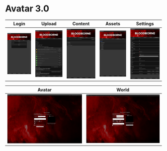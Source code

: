 # **Avatar 3.0**

| Login           | Upload            | Content               | Assets            | Settings               |
| :-------------: | :---------------: | :-------------------: | :---------------: | :--------------------: |
| ![Login][Login] | ![Upload][Upload] | ![Content][Content]   | ![Assets][Assets] | ![Settings][Settings]  |

| Avatar            | World           |
| :---------------: | :-------------: |
| ![Avatar][Avatar] | ![World][World] |

[Login]: https://raw.githubusercontent.com/AceAsin/BloodborneSDK/master/Avatar%203.0/Asset/Image/Login.png
[Upload]: https://raw.githubusercontent.com/AceAsin/BloodborneSDK/master/Avatar%203.0/Asset/Image/Upload.png
[Content]: https://raw.githubusercontent.com/AceAsin/BloodborneSDK/master/Avatar%203.0/Asset/Image/Content.png
[Assets]: https://raw.githubusercontent.com/AceAsin/BloodborneSDK/master/Avatar%203.0/Asset/Image/Assets.png
[Settings]: https://raw.githubusercontent.com/AceAsin/BloodborneSDK/master/Avatar%203.0/Asset/Image/Settings.png

[Avatar]: https://raw.githubusercontent.com/AceAsin/BloodborneSDK/master/Asset/Image/Avatar.png
[World]: https://raw.githubusercontent.com/AceAsin/BloodborneSDK/master/Asset/Image/World.png
